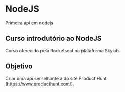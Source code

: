 # NodeJS
Primeira api em nodejs
## Curso introdutório ao NodeJS
Curso oferecido pela Rocketseat na plataforma Skylab.

## Objetivo
Criar uma api semelhante a do site Product Hunt (https://www.producthunt.com/). 
